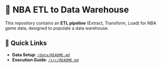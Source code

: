 # 🏀 NBA ETL to Data Warehouse  

This repository contains an **ETL pipeline** (Extract, Transform, Load) for NBA game data, designed to populate a data warehouse.  

## 📂 Quick Links  
- **Data Setup**: [`/data/README.md`](/data/README.md)  
- **Execution Guide**: [`/src/README.md`](/src/README.md)  

